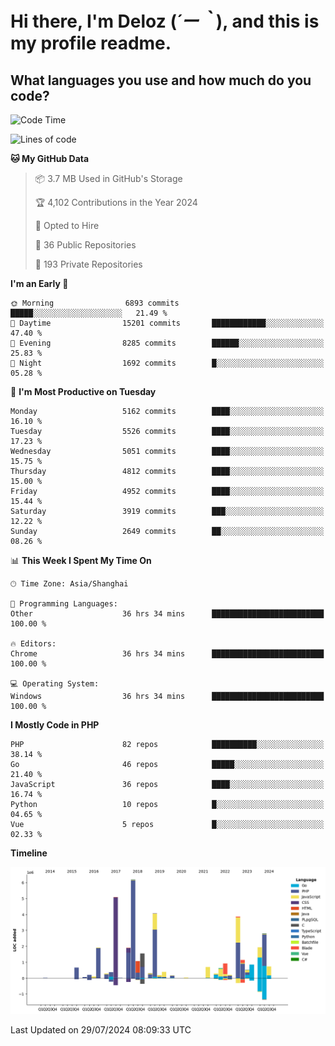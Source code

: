# **Hi there, I'm Deloz (*´ー｀*), and this is my profile readme.**

## **What languages you use and how much do you code?**

<!--START_SECTION:waka-->
![Code Time](http://img.shields.io/badge/Code%20Time-4%2C498%20hrs%2053%20mins-blue)

![Lines of code](https://img.shields.io/badge/From%20Hello%20World%20I%27ve%20Written-38.9%20million%20lines%20of%20code-blue)

**🐱 My GitHub Data** 

> 📦 3.7 MB Used in GitHub's Storage 
 > 
> 🏆 4,102 Contributions in the Year 2024
 > 
> 💼 Opted to Hire
 > 
> 📜 36 Public Repositories 
 > 
> 🔑 193 Private Repositories 
 > 
**I'm an Early 🐤** 

```text
🌞 Morning                6893 commits        █████░░░░░░░░░░░░░░░░░░░░   21.49 % 
🌆 Daytime                15201 commits       ████████████░░░░░░░░░░░░░   47.40 % 
🌃 Evening                8285 commits        ██████░░░░░░░░░░░░░░░░░░░   25.83 % 
🌙 Night                  1692 commits        █░░░░░░░░░░░░░░░░░░░░░░░░   05.28 % 
```
📅 **I'm Most Productive on Tuesday** 

```text
Monday                   5162 commits        ████░░░░░░░░░░░░░░░░░░░░░   16.10 % 
Tuesday                  5526 commits        ████░░░░░░░░░░░░░░░░░░░░░   17.23 % 
Wednesday                5051 commits        ████░░░░░░░░░░░░░░░░░░░░░   15.75 % 
Thursday                 4812 commits        ████░░░░░░░░░░░░░░░░░░░░░   15.00 % 
Friday                   4952 commits        ████░░░░░░░░░░░░░░░░░░░░░   15.44 % 
Saturday                 3919 commits        ███░░░░░░░░░░░░░░░░░░░░░░   12.22 % 
Sunday                   2649 commits        ██░░░░░░░░░░░░░░░░░░░░░░░   08.26 % 
```


📊 **This Week I Spent My Time On** 

```text
🕑︎ Time Zone: Asia/Shanghai

💬 Programming Languages: 
Other                    36 hrs 34 mins      █████████████████████████   100.00 % 

🔥 Editors: 
Chrome                   36 hrs 34 mins      █████████████████████████   100.00 % 

💻 Operating System: 
Windows                  36 hrs 34 mins      █████████████████████████   100.00 % 
```

**I Mostly Code in PHP** 

```text
PHP                      82 repos            ██████████░░░░░░░░░░░░░░░   38.14 % 
Go                       46 repos            █████░░░░░░░░░░░░░░░░░░░░   21.40 % 
JavaScript               36 repos            ████░░░░░░░░░░░░░░░░░░░░░   16.74 % 
Python                   10 repos            █░░░░░░░░░░░░░░░░░░░░░░░░   04.65 % 
Vue                      5 repos             █░░░░░░░░░░░░░░░░░░░░░░░░   02.33 % 
```



**Timeline**

![Lines of Code chart](https://raw.githubusercontent.com/deloz/deloz/main/assets/bar_graph.png)


 Last Updated on 29/07/2024 08:09:33 UTC
<!--END_SECTION:waka-->
